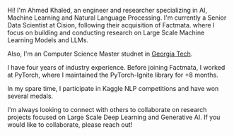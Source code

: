 Hi! I'm Ahmed Khaled, an engineer and researcher specializing in AI, Machine Learning and Natural Language Processing. I'm currently a Senior Data Scientist at Cision, following their acquisition of Factmata. where I focus on building and conducting research on Large Scale Machine Learning Models and LLMs.

Also, I'm an Computer Science Master studnet in [Georgia Tech](https://www.gatech.edu/).

I have four years of industry experience. Before joining Factmata, I worked at PyTorch, where I maintained the PyTorch-Ignite library for +8 months.

In my spare time, I participate in Kaggle NLP competitions and have won several medals. 

I'm always looking to connect with others to collaborate on research projects focused on Large Scale Deep Learning and Generative AI. If you would like to collaborate, please reach out!
